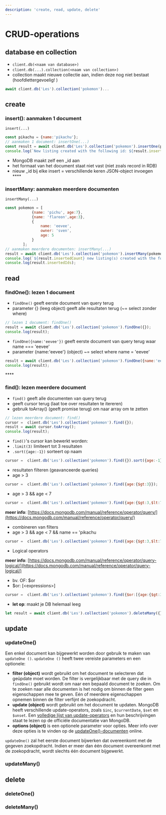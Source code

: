 ```yaml
---
description: 'create, read, update, delete'
---
```


# CRUD-operations

## database en collection

* `client.db(<naam van database>)`
* `client.db(...).collection(<naam van collection>)`
* collection maakt nieuwe collectie aan, indien deze nog niet bestaat \(hoofdlettergevoelig! \)

```javascript
await client.db('Les').collection('pokemon')...
```

## create

### **insert\(\): aanmaken 1 document**

`insert(...)`

```javascript
const pikachu = {name:'pikachu'};
// aanmaken 1 document: insertOne(...)
const result = await client.db('Les').collection('pokemon').insertOne(pikachu);
console.log(`New listing created with the following id: ${result.insertedId}`);
```

* MongoDB maakt zelf een \_id aan
* het formaat van het document staat niet vast \(niet zoals record in RDB\)
* nieuw \_id bij elke insert = verschillende keren JSON-object invoegen ****

### **insertMany: aanmaken meerdere documenten**

`insertMany(...)`

```javascript
const pokemon = [
            {name: 'pichu', age:7},
            {name: 'flareon',age:3},
            {
                name: 'eevee',
                owner: 'sven',
                age: 5
            }
        ];
// aanmaken meerdere documenten: insertMany(...)
result = await client.db('Les').collection('pokemon').insertMany(pokemon);
console.log(`${result.insertedCount} new listing(s) created with the following id(s):`);
console.log(result.insertedIds);
```

## read

### **findOne\(\): lezen 1 document**

* `findOne()` geeft eerste document van query terug
* parameter {} \(leeg object\) geeft alle resultaten terug \(~= select zonder where\)

```javascript
// lezen 1 document: findOne()
result = await client.db('Les').collection('pokemon').findOne({});
console.log(result);
```

* `findOne({name:'eevee'})` geeft eerste document van query terug waar name === 'eevee'
* parameter {name:'eevee'} \(object\) ~= select where name = 'eevee'

```javascript
result = await client.db('Les').collection('pokemon').findOne({name:'eevee'});
console.log(result);
```

\*\*\*\*

### **find\(\): lezen meerdere document**

* `find()` geeft alle documenten van query terug
* geeft cursor terug \(laat toe over resultaten te itereren\)
* gebruik toArray\(\) \(geeft promise terug\) om naar array om te zetten

```javascript
// lezen meerdere document: find()
cursor =  client.db('Les').collection('pokemon').find({});
result = await cursor.toArray();
console.log(result);
```

* `find()`'s cursor kan bewerkt worden:
* `.limit(3)` limiteert tot 3 resultaten
* `.sort({age:-1})` sorteert op naam

```javascript
cursor =  client.db('Les').collection('pokemon').find({}).sort({age:-1}).limit(3);
```

* resultaten filteren \(geavanceerde queries\)
* age &gt; 3

```javascript
cursor =  client.db('Les').collection('pokemon').find({age:{$gt:3}});
```

* age &gt; 3 && age &lt; 7

```javascript
cursor =  client.db('Les').collection('pokemon').find({age:{$gt:3,$lt:7}});
```

**meer info**: [https://docs.mongodb.com/manual/reference/operator/query/](https://docs.mongodb.com/manual/reference/operator/query/)

* combineren van filters
* age &gt; 3 && age &lt; 7 && name == 'pikachu

```javascript
cursor =  client.db('Les').collection('pokemon').find({age:{$gt:3,$lt:7}, name:'pikachu'});
```

* Logical operators

**meer info**: [https://docs.mongodb.com/manual/reference/operator/query-logical/](https://docs.mongodb.com/manual/reference/operator/query-logical/)

* bv. OF: $or
* $or: \[&lt;expressions&gt;\]

```javascript
cursor =  client.db('Les').collection('pokemon').find({$or:[{age:{$gt:3,$lt:7}}, {name:'pikachu'}]});
```

* **let op**: maakt je DB helemaal leeg

```javascript
let result = await client.db('Les').collection('pokemon').deleteMany({});
```

## update

### updateOne\(\)

Een enkel document kan bijgewerkt worden door gebruik te maken van `updateOne ()`. `updateOne ()` heeft twee vereiste parameters en een optionele: 

* **filter \(object\)** wordt gebruikt om het document te selecteren dat geüpdate moet worden. De filter is vergelijkbaar met de query die in `findOne()` gebruikt wordt om naar een bepaald document te zoeken. Om te zoeken naar alle documenten is het nodig om binnen de filter geen eigenschappen mee te geven. Eén of meerdere eigenschappen opnemen binnen de filter verfijnt de zoekopdracht.  
* **update \(object\)** wordt gebruikt om het document te updaten.  MongoDB heeft verschillende update-operators, zoals `$inc`, `$currentDate`, `$set` en `$unset`.  Een [volledige lijst van update-operators](https://docs.mongodb.com/manual/reference/operator/update/) en hun beschrijvingen staat te lezen op de officiële documentatie van MongoDB.
* **options \(object\)** is een optionele parameter voor opties. Meer info over deze opties is te vinden op de [updateOne\(\)-documenten](https://mongodb.github.io/node-mongodb-native/3.3/api/Collection.html#updateOne) online.

`updateOne()` zal het eerste document bijwerken dat overeenkomt met de gegeven zoekopdracht. Indien er meer dan één document overeenkomt met de zoekopdracht, wordt slechts één document bijgewerkt.

### updateMany\(\)



## delete

### deleteOne\(\)



### deleteMany\(\)

